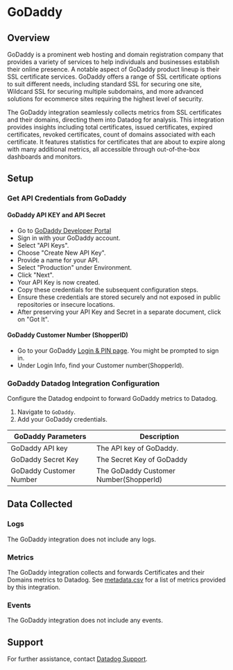 # GoDaddy

## Overview
GoDaddy is a prominent web hosting and domain registration company that provides a variety of services to help individuals and businesses establish their online presence. A notable aspect of GoDaddy product lineup is their SSL certificate services. GoDaddy offers a range of SSL certificate options to suit different needs, including standard SSL for securing one site, Wildcard SSL for securing multiple subdomains, and more advanced solutions for ecommerce sites requiring the highest level of security.

The GoDaddy integration seamlessly collects metrics from SSL certificates and their domains, directing them into Datadog for analysis. This integration provides insights including total certificates, issued certificates, expired certificates, revoked certificates, count of domains associated with each certificate. It features statistics for certificates that are about to expire along with many additional metrics, all accessible through out-of-the-box dashboards and monitors.

## Setup

### Get API Credentials from GoDaddy

#### GoDaddy API KEY and API Secret

- Go to [GoDaddy Developer Portal][1]
- Sign in with your GoDaddy account.
- Select "API Keys".
- Choose "Create New API Key".
- Provide a name for your API.
- Select "Production" under Environment.
- Click "Next".
- Your API Key is now created.
- Copy these credentials for the subsequent configuration steps.
- Ensure these credentials are stored securely and not exposed in public repositories or insecure locations.
- After preserving your API Key and Secret in a separate document, click on "Got It".

#### GoDaddy Customer Number (ShopperID)

- Go to your GoDaddy [Login & PIN page][2]. You might be prompted to sign in.
- Under Login Info, find your Customer number(ShopperId).

### GoDaddy Datadog Integration Configuration

Configure the Datadog endpoint to forward GoDaddy metrics to Datadog.

1. Navigate to `GoDaddy`.
2. Add your GoDaddy credentials.

| GoDaddy Parameters               | Description                            |
|----------------------------------|----------------------------------------|
| GoDaddy API key                  | The API key of GoDaddy.                |
| GoDaddy Secret Key               | The Secret Key of GoDaddy              |
| GoDaddy Customer Number          | The GoDaddy Customer Number(ShopperId) |

## Data Collected

### Logs

The GoDaddy integration does not include any logs.

### Metrics

The GoDaddy integration collects and forwards Certificates and their Domains metrics to Datadog. See [metadata.csv][5] for a list of metrics provided by this integration.

### Events

The GoDaddy integration does not include any events.

## Support

For further assistance, contact [Datadog Support][4].

[1]: https://developer.godaddy.com/
[2]: https://sso.godaddy.com/security
[3]: https://developer.godaddy.com/doc/
[4]: https://docs.datadoghq.com/help/
[5]: https://github.com/DataDog/integrations-core/blob/master/godaddy/metadata.csv
